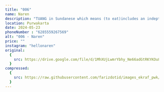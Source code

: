 ```yaml
---
title: "006"
name: Naren
description: "TUANG in Sundanese which means (to eat)includes an indepth description of a dining atmosphere that is rich in color and texture. This work displays several dishes such as tempe&tahu, ikan asin, sambal, tumis tauge, and nasi hangat. Soft light illuminates the dishes, creating a warm and inviniting atmosphere to enjoy a meal. Detailed touches that highlight the rich culture and taste of typical Sundanese food. It's not just about food, but the culture of NGARIUNG or (gathering) created by these dishes provides a warmth of togetherness."
location: Purwakarta
date: 2024-05-23
phoneNumber : "6285559267569"
alt: "006 - Naren"
price: ""
instagram: "hellonaren"
original:
  {
    src: https://drive.google.com/file/d/1MhXUjLwmrYbhy_Ne66adGtRKYKOu8GHG/view?usp=sharing,
  }
compressed:
  {
    src: https://raw.githubusercontent.com/farizdotid/images_ekraf_pwk/main/purwarupa/compressed/006_naren.png,
  }
---
```

